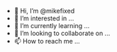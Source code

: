 - 👋 Hi, I’m @mikefixed
- 👀 I’m interested in ...
- 🌱 I’m currently learning ...
- 💞️ I’m looking to collaborate on ...
- 📫 How to reach me ...

<!---
mikefixed/mikefixed is a ✨ special ✨ repository because its `README.md` (this file) appears on your GitHub profile.
You can click the Preview link to take a look at your changes.
--->
